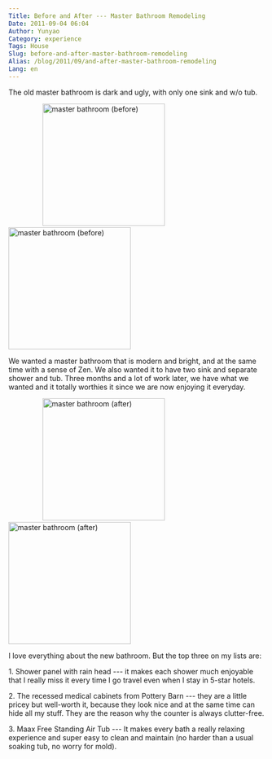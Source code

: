 ```yaml
---
Title: Before and After --- Master Bathroom Remodeling
Date: 2011-09-04 06:04
Author: Yunyao
Category: experience
Tags: House
Slug: before-and-after-master-bathroom-remodeling
Alias: /blog/2011/09/and-after-master-bathroom-remodeling
Lang: en
---
```


The old master bathroom is dark and ugly, with only one sink and w/o tub.

                 <img src="https://farm4.static.flickr.com/3576/3510649673_bb7be58ecd.jpg" height="240" alt="master bathroom (before)" /> <img src="https://farm4.static.flickr.com/3643/3511460330_af487bccd5.jpg" height="240" alt="master bathroom (before)" />

We wanted a master bathroom that is modern and bright, and at the same time with a sense of Zen. We also wanted it to have two sink and separate shower and tub. Three months and a lot of work later, we have what we wanted and it totally worthies it since we are now enjoying it everyday. 

                 <img src="https://farm4.static.flickr.com/3314/3524171411_bc6de3450f.jpg?v=0" height="240" alt="master bathroom (after)" /> <img src="https://farm4.static.flickr.com/3571/3524981104_e4286d9cf8.jpg?v=0" height="240" alt="master bathroom (after)" />

I love everything about the new bathroom. But the top three on my lists are:

1\. Shower panel with rain head --- it makes each shower much enjoyable that I really miss it every time I go travel even when I stay in 5-star hotels.

2\. The recessed medical cabinets from Pottery Barn --- they are a little pricey but well-worth it, because they look nice and at the same time can hide all my stuff. They are the reason why the counter is always clutter-free.

3\. Maax Free Standing Air Tub --- It makes every bath a really relaxing experience and super easy to clean and maintain (no harder than a usual soaking tub, no worry for mold).
